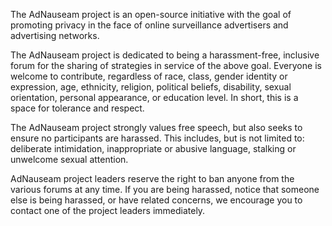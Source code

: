 The AdNauseam project is an open-source initiative with the goal of promoting privacy in the face of online surveillance advertisers and advertising networks.

The AdNauseam project is dedicated to being a harassment-free, inclusive forum for the sharing of strategies in service of the above goal. Everyone is welcome to contribute, regardless of race, class, gender identity or expression, age, ethnicity, religion, political beliefs, disability, sexual orientation, personal appearance, or education level. In short, this is a space for tolerance and respect.

The AdNauseam project strongly values free speech, but also seeks to ensure no participants are harassed. This includes, but is not limited to: deliberate intimidation, inappropriate or abusive language, stalking or unwelcome sexual attention.

AdNauseam project leaders reserve the right to ban anyone from the various forums at any time. If you are being harassed, notice that someone else is being harassed, or have related concerns, we encourage you to contact one of the project leaders immediately.